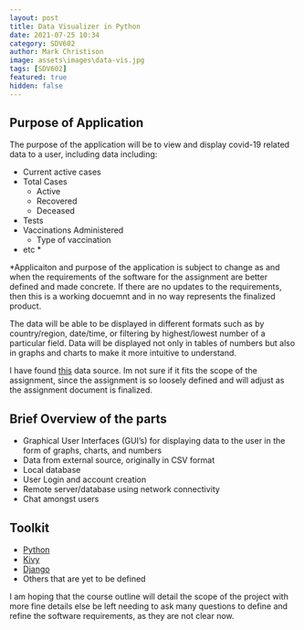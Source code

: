 ```yaml
---
layout: post
title: Data Visualizer in Python
date: 2021-07-25 10:34
category: SDV602
author: Mark Christison
image: assets\images\data-vis.jpg
tags: [SDV602]
featured: true
hidden: false
---
```


## Purpose of Application

The purpose of the application will be to view and display covid-19 related data to a user, including data including:

* Current active cases
* Total Cases
  * Active
  * Recovered
  * Deceased
* Tests
* Vaccinations Administered
  * Type of vaccination
* etc *

*Applicaiton and purpose of the application is subject to change as and when the requirements of the software for the assignment are better defined and made concrete. If there are no updates to the requirements, then this is a working docuemnt and in no way represents the finalized product. 

The data will be able to be displayed in different formats such as by country/region, date/time, or filtering by highest/lowest number of a particular field. Data will be displayed not only in tables of numbers but also in graphs and charts to make it more intuitive to understand.

I have found [this]( https://github.com/owid/covid-19-data) data source. Im not sure if it fits the scope of the assignment, since the assignment is so loosely defined and will adjust as the assignment document is finalized.

## Brief Overview of the parts

* Graphical User Interfaces (GUI’s) for displaying data to the user in the form of graphs, charts, and numbers
* Data from external source, originally in CSV format
* Local database
* User Login and account creation
* Remote server/database using network connectivity
* Chat amongst users

## Toolkit

* [Python](https://www.python.org/)
* [Kivy](https://kivy.org/#home)
* [Django](https://www.djangoproject.com/)
* Others that are yet to be defined

I am hoping that the course outline will detail the scope of the project with more fine details else be left needing to ask many questions to define and refine the software requirements, as they are not clear now.